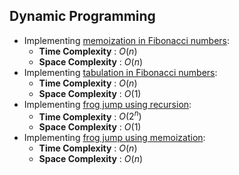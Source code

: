 ## Dynamic Programming
* Implementing [memoization in Fibonacci numbers](fibo_memo_1.cpp):
    * **Time Complexity** : $O(n)$
    * **Space Complexity** : $O(n)$
* Implementing [tabulation in Fibonacci numbers](fibo_tabu_1.cpp):
    * **Time Complexity** : $O(n)$
    * **Space Complexity** : $O(1)$
* Implementing [frog jump using recursion](frog_jump_rec.cpp):
    * **Time Complexity** : $O(2^n)$
    * **Space Complexity** : $O(1)$
* Implementing [frog jump using memoization](frog_jump_memo.cpp):
    * **Time Complexity** : $O(n)$
    * **Space Complexity** : $O(n)$
